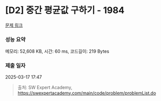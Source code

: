 # [D2] 중간 평균값 구하기 - 1984 

[문제 링크](https://swexpertacademy.com/main/code/problem/problemDetail.do?contestProbId=AV5Pw_-KAdcDFAUq) 

### 성능 요약

메모리: 52,608 KB, 시간: 60 ms, 코드길이: 219 Bytes

### 제출 일자

2025-03-17 17:47



> 출처: SW Expert Academy, https://swexpertacademy.com/main/code/problem/problemList.do
